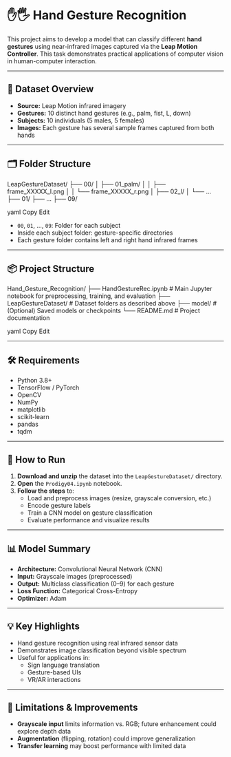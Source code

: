 # ✋🖐️ Hand Gesture Recognition 

This project aims to develop a model that can classify different **hand gestures** using near-infrared images captured via the **Leap Motion Controller**. This task demonstrates practical applications of computer vision in human-computer interaction.

---

## 📁 Dataset Overview

- **Source:** Leap Motion infrared imagery
- **Gestures:** 10 distinct hand gestures (e.g., palm, fist, L, down)
- **Subjects:** 10 individuals (5 males, 5 females)
- **Images:** Each gesture has several sample frames captured from both hands

---

## 🗂️ Folder Structure

LeapGestureDataset/
├── 00/
│ ├── 01_palm/
│ │ ├── frame_XXXXX_l.png
│ │ └── frame_XXXXX_r.png
│ ├── 02_l/
│ └── ...
├── 01/
├── ...
├── 09/

yaml
Copy
Edit

- `00`, `01`, ..., `09`: Folder for each subject
- Inside each subject folder: gesture-specific directories
- Each gesture folder contains left and right hand infrared frames

---

## 📦 Project Structure

Hand_Gesture_Recognition/
├── HandGestureRec.ipynb # Main Jupyter notebook for preprocessing, training, and evaluation
├── LeapGestureDataset/ # Dataset folders as described above
├── model/ # (Optional) Saved models or checkpoints
└── README.md # Project documentation

yaml
Copy
Edit

---

## 🛠️ Requirements

- Python 3.8+
- TensorFlow / PyTorch
- OpenCV
- NumPy
- matplotlib
- scikit-learn
- pandas
- tqdm

---

## 🚀 How to Run

1. **Download and unzip** the dataset into the `LeapGestureDataset/` directory.
2. **Open** the `Prodigy04.ipynb` notebook.
3. **Follow the steps** to:
   - Load and preprocess images (resize, grayscale conversion, etc.)
   - Encode gesture labels
   - Train a CNN model on gesture classification
   - Evaluate performance and visualize results

---

## 📊 Model Summary

- **Architecture:** Convolutional Neural Network (CNN)
- **Input:** Grayscale images (preprocessed)
- **Output:** Multiclass classification (0–9) for each gesture
- **Loss Function:** Categorical Cross-Entropy
- **Optimizer:** Adam

---

## 💡 Key Highlights

- Hand gesture recognition using real infrared sensor data
- Demonstrates image classification beyond visible spectrum
- Useful for applications in:
  - Sign language translation
  - Gesture-based UIs
  - VR/AR interactions

---

## 🔬 Limitations & Improvements

- **Grayscale input** limits information vs. RGB; future enhancement could explore depth data
- **Augmentation** (flipping, rotation) could improve generalization
- **Transfer learning** may boost performance with limited data
